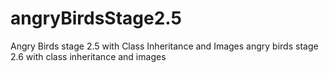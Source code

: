 # angryBirdsStage2.5
Angry Birds stage 2.5 with Class Inheritance and Images
angry birds stage 2.6 with class inheritance and images
